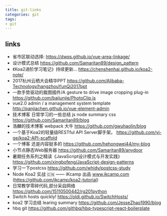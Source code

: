 ```yaml
---
title: git-links
categories: git
tags: 
- git
---
```


## links 
* 省市区联动选择: https://dwqs.github.io/vue-area-linkage/
* 设计模式总结 https://github.com/Samaritan89/design_pattern  
* 《Koa2进阶学习笔记》持续更新... https://chenshenhai.github.io/koa2-note/
* 2017杭州云栖大会精华PPT  https://github.com/Alibaba-Technology/hangzhouYunQi2017ppt
* 一款手势驱动的裁图插件/A gesture to drive image cropping plug-in  https://github.com/baijunjie/PhotoClip.js
* vue2.0 admin / a management system template http://panjiachen.github.io/vue-element-admin
* 技术博客 日常学习的一些总结 js node summary css https://github.com/Samaritan89/blog
* 浩麟的技术博客 webpack 大牛 https://github.com/gwuhaolin/blog
* 一个基于Koa2的轻量级RESTful API Server脚手架。 https://github.com/yi-ge/koa2-API-scaffold
* 一个博客 还是内容挺多的 https://github.com/hehongwei44/my-blog
* 小节点静态Web服务器  https://github.com/Samaritan89/anydoor
* 暑期任务系列之精读《JavaScript设计模式与开发实践》 https://github.com/xingbofeng/JavaScript-design-patterns
* 学习一下postcss https://github.com/whidy/postcss-study
*  Node Koa2 实战 🇨🇳 —— iKcamp 出品 www.ikcamp.com   (https://github.com/ikcamp/koa2-tutorial)
*  日常教学零碎代码,部分采自网络 https://github.com/15110500442/rg201python
*  Switch hosts quickly! https://oldj.github.io/SwitchHosts/
*  koa2 学习总结 learing summary   https://github.com/JesseZhao1990/blog
*  hbq  git  https://github.com/githbq/hbq-typescript-react-boilerplate